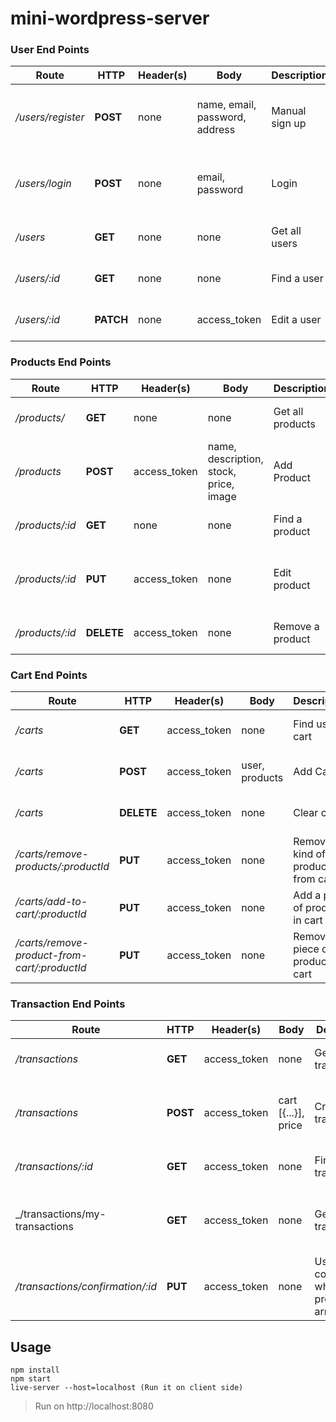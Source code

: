 # mini-wordpress-server

### User End Points
|Route|HTTP|Header(s)|Body|Description|Success|Error
|---------|---------|---------|---------|---------|-------------|---------------|
|_/users/register_|**POST**|none|name, email, password, address|Manual sign up|Status(201); Data: {...} | 1. Status(400); [ ... ] 2. Status(500); {...}|
|_/users/login_|**POST**|none|email, password|Login|Status(200); Data: {...} | 1. Status(422); {...} 2. Status(500); {...}|
|_/users_|**GET**|none|none|Get all users|Status(200); [{ ... }] | 1. Status(500); {...}|
|_/users/:id_|**GET**|none|none|Find a user|Status(200); Data: { ... } | 1. Status(500); {...}|
|_/users/:id_|**PATCH**|none|access_token|Edit a user|Status(200); { ... } | 1. Status(500); {...}|


### Products End Points
|Route|HTTP|Header(s)|Body|Description|Success|Error
|---------|---------|---------|---------|---------|-------------|---------------|
|_/products/_|**GET**|none|none|Get all products|Status(200); [{...}] | 1. Status(500); {...}|
|_/products_|**POST**|access_token|name, description, stock, price, image|Add Product|Status(201); { ...} | 1. Status(400); [ ... ] 2. Status(500); {...}|
|_/products/:id_|**GET**|none|none|Find a product|Status(200); { ... } | 1. Status(500); {...}|
|_/products/:id_|**PUT**|access_token|none|Edit product|Status(200); { ... } | 1. Status(400); [ ... ] 2. Status(500); {...}|
|_/products/:id_|**DELETE**|access_token|none|Remove a product|Status(200); { ... } | 1. Status(500); {...} |

### Cart End Points
|Route|HTTP|Header(s)|Body|Description|Success|Error
|---------|---------|---------|---------|---------|-------------|---------------|
|_/carts_|**GET**|access_token|none|Find user cart|Status(200); Data: {...} | 1. Status(500); {...} |
|_/carts_|**POST**|access_token|user, products|Add Cart|Status(201); Data: { ...} | 1. Status(500); {...} |
|_/carts_|**DELETE**|access_token|none|Clear cart|Status(200); { ... } | 1. Status(500); {...} |
|_/carts/remove-products/:productId_|**PUT**|access_token|none|Remove a kind of product from cart|Status(200); { ... } | 1. Status(500); {...} |
|_/carts/add-to-cart/:productId_|**PUT**|access_token|none|Add a piece of product in cart|Status(200); { ... } | 1. Status(500); {...} |
|_/carts/remove-product-from-cart/:productId_|**PUT**|access_token|none|Remove a piece of product in cart|Status(200); { ... } | 1. Status(500); {...} |

### Transaction End Points
|Route|HTTP|Header(s)|Body|Description|Success|Error
|---------|---------|---------|---------|---------|-------------|---------------|
|_/transactions_|**GET**|access_token|none|Get all transactions|Status(200); Data: [{...}] | 1. Status(500); { ... }|
|_/transactions_|**POST**|access_token|cart [{...}], price | Create transactions|Status(201); Data: { ... } | 1. Status(400) [ ... ] 2. Status(500); { ... }|
|_/transactions/:id_|**GET**|access_token|none|Find a transaction|Status(200); Data: { ... } | 1. Status(500); { ... }|
|_/transactions/my-transactions|**GET**|access_token|none|Get user's transactions | Status(200); Data: [{ ... }] | 1. Status(400); [ ... ] 2. Status(500); {...}|
|_/transactions/confirmation/:id_|**PUT**|access_token|none|User's confirmation when the product(s) arrived|Status(200); { ... } | 1. Status(500) { ... } |

## Usage
```
npm install
npm start
live-server --host=localhost (Run it on client side)
```
> Run on http://localhost:8080
